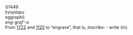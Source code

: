 <body>
  <p>G1449<br>  ἐγγράφω  <br> eggraphō  <br><i>eng-graf‘-o </i><br>From <a href="g1722.htm">1722</a> and <a href="g1125.htm">1125</a>  to “engrave”, that is, <i>inscribe:</i> - write (in).<br></p>
 </body>